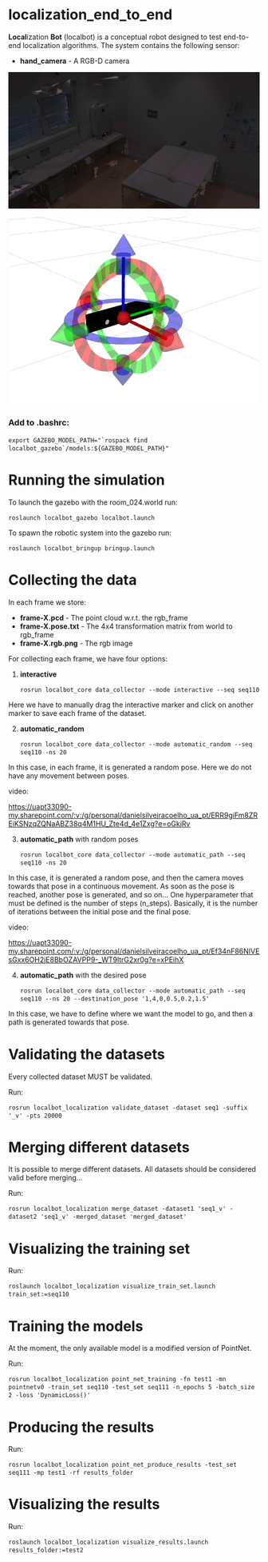 # localization_end_to_end

**Local**ization **Bot** (localbot) is a conceptual robot designed to test end-to-end localization algorithms. The system contains the following sensor:

- **hand_camera** - A RGB-D camera

![localbot_gazebo](docs/img/gazebo.png)

![localbot_gazebo](docs/img/rviz.png)


### Add to .bashrc:

```
export GAZEBO_MODEL_PATH="`rospack find localbot_gazebo`/models:${GAZEBO_MODEL_PATH}"
```

# Running the simulation

To launch the gazebo with the room_024.world run:

    roslaunch localbot_gazebo localbot.launch

To spawn the robotic system into the gazebo run:

    roslaunch localbot_bringup bringup.launch

# Collecting the data

In each frame we store:

- **frame-X.pcd** - The point cloud w.r.t. the rgb_frame
- **frame-X.pose.txt** - The 4x4 transformation matrix from world to rgb_frame
- **frame-X.rgb.png** - The rgb image

For collecting each frame, we have four options:

1.  **interactive**

        rosrun localbot_core data_collector --mode interactive --seq seq110

Here we have to manually drag the interactive marker and click on another marker to save each frame of the dataset.

2.  **automatic_random**

        rosrun localbot_core data_collector --mode automatic_random --seq seq110 -ns 20 

In this case, in each frame, it is generated a random pose. Here we do not have any movement between poses.

video:

https://uapt33090-my.sharepoint.com/:v:/g/personal/danielsilveiracoelho_ua_pt/ERR9giFm8ZREiKSNzqZQNaABZ38q4M1HU_Zte4d_4e1Zxg?e=oGkjRv

3.  **automatic_path** with random poses 

        rosrun localbot_core data_collector --mode automatic_path --seq seq110 -ns 20 

In this case, it is generated a random pose, and then the camera moves towards that pose in a continuous movement. As soon as the pose is reached, another pose is generated, and so on... One hyperparameter that must be defined is the number of steps (n_steps). Basically, it is the number of iterations between the initial pose and the final pose. 

video: 

https://uapt33090-my.sharepoint.com/:v:/g/personal/danielsilveiracoelho_ua_pt/Ef34nF86NIVEsGxx6OH2jE8BbOZAVPP9-_WT9ltrG2xr0g?e=xPEihX


4.  **automatic_path** with the desired pose 

        rosrun localbot_core data_collector --mode automatic_path --seq seq110 --ns 20 --destination_pose '1,4,0,0.5,0.2,1.5'

In this case, we have to define where we want the model to go, and then a path is generated towards that pose. 


# Validating the datasets

Every collected dataset MUST be validated.

Run:

    rosrun localbot_localization validate_dataset -dataset seq1 -suffix '_v' -pts 20000

# Merging different datasets

It is possible to merge different datasets. All datasets should be considered valid before merging...

Run:

    rosrun localbot_localization merge_dataset -dataset1 'seq1_v' -dataset2 'seq1_v' -merged_dataset 'merged_dataset'






# Visualizing the training set

Run:

    roslaunch localbot_localization visualize_train_set.launch train_set:=seq110


# Training the models

At the moment, the only available model is a modified version of PointNet.

Run:

    rosrun localbot_localization point_net_training -fn test1 -mn pointnetv0 -train_set seq110 -test_set seq111 -n_epochs 5 -batch_size 2 -loss 'DynamicLoss()'

# Producing the results

Run:

    rosrun localbot_localization point_net_produce_results -test_set seq111 -mp test1 -rf results_folder

# Visualizing the results

Run:

    roslaunch localbot_localization visualize_results.launch results_folder:=test2
